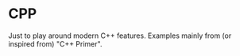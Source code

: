 # CPP

Just to play around modern C++ features. Examples mainly from (or inspired from) "C++ Primer".
